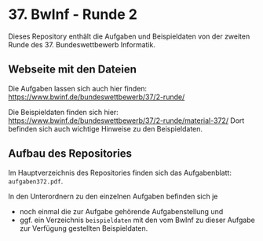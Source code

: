 # 37. BwInf - Runde 2

Dieses Repository enthält die Aufgaben und Beispieldaten von der zweiten Runde
des 37. Bundeswettbewerb Informatik.

Webseite mit den Dateien
------------------------

Die Aufgaben lassen sich auch hier finden:
https://www.bwinf.de/bundeswettbewerb/37/2-runde/

Die Beispieldaten finden sich hier:
https://www.bwinf.de/bundeswettbewerb/37/2-runde/material-372/
Dort befinden sich auch wichtige Hinweise zu den Beispieldaten.

Aufbau des Repositories
-----------------------

Im Hauptverzeichnis des Repositories finden sich das Aufgabenblatt:
`aufgaben372.pdf`.

In den Unterordnern zu den einzelnen Aufgaben befinden sich je
  * noch einmal die zur Aufgabe gehörende Aufgabenstellung und
  * ggf. ein Verzeichnis `beispieldaten` mit den vom BwInf zu dieser
    Aufgabe zur Verfügung gestellten Beispieldaten.

